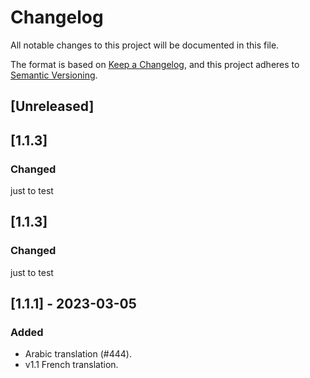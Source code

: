 # Changelog

All notable changes to this project will be documented in this file.

The format is based on [Keep a Changelog](https://keepachangelog.com/en/1.0.0/),
and this project adheres to [Semantic Versioning](https://semver.org/spec/v2.0.0.html).

## [Unreleased]

## [1.1.3]

### Changed

just to test

## [1.1.3]

### Changed

just to test

## [1.1.1] - 2023-03-05

### Added

- Arabic translation (#444).
- v1.1 French translation.